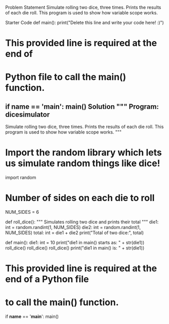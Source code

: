 Problem Statement
Simulate rolling two dice, three times. Prints the results of each die roll. This program is used to show how variable scope works.

Starter Code
def main():
    print("Delete this line and write your code here! :)")


# This provided line is required at the end of
# Python file to call the main() function.
if __name__ == '__main__':
    main()
Solution
"""
Program: dicesimulator
----------------------
Simulate rolling two dice, three times.  Prints
the results of each die roll.  This program is used
to show how variable scope works.
"""

# Import the random library which lets us simulate random things like dice!
import random

# Number of sides on each die to roll
NUM_SIDES = 6

def roll_dice():
    """
    Simulates rolling two dice and prints their total
    """
    die1: int = random.randint(1, NUM_SIDES)
    die2: int = random.randint(1, NUM_SIDES)
    total: int = die1 + die2
    print("Total of two dice:", total)

def main():
    die1: int = 10
    print("die1 in main() starts as: " + str(die1))
    roll_dice()
    roll_dice()
    roll_dice()
    print("die1 in main() is: " + str(die1))

# This provided line is required at the end of a Python file
# to call the main() function.
if __name__ == '__main__':
    main()